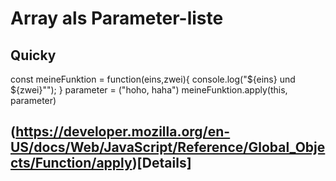# Array als Parameter-liste

## Quicky
const meineFunktion = function(eins,zwei){
  console.log("${eins} und ${zwei}"");
}
parameter = ("hoho, haha")
meineFunktion.apply(this, parameter)

## (https://developer.mozilla.org/en-US/docs/Web/JavaScript/Reference/Global_Objects/Function/apply)[Details]